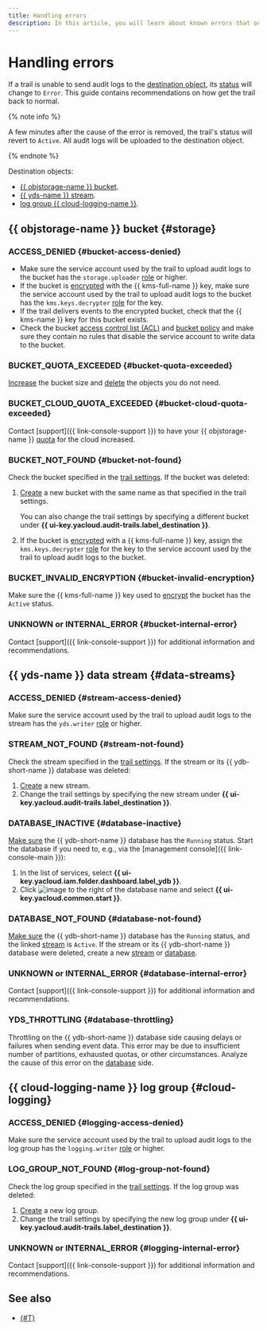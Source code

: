 ```yaml
---
title: Handling errors
description: In this article, you will learn about known errors that occur when sending audit logs to trail destination objects. Follow the suggested recommendations to get the trail back to normal.
---
```


# Handling errors


If a trail is unable to send audit logs to the [destination object](../concepts/trail.md#target), its [status](../concepts/trail.md#status) will change to `Error`. This guide contains recommendations on how get the trail back to normal.

{% note info %}

A few minutes after the cause of the error is removed, the trail's status will revert to `Active`. All audit logs will be uploaded to the destination object.

{% endnote %}

Destination objects:
* [{{ objstorage-name }} bucket](#storage).
* [{{ yds-name }} stream](#data-streams).
* [log group {{ cloud-logging-name }}](#cloud-logging).

## {{ objstorage-name }} bucket {#storage}

### ACCESS_DENIED {#bucket-access-denied}

* Make sure the service account used by the trail to upload audit logs to the bucket has the `storage.uploader` [role](../../storage/security/index.md#storage-uploader) or higher.
* If the bucket is [encrypted](../../storage/tutorials/server-side-encryption.md) with the {{ kms-full-name }} key, make sure the service account used by the trail to upload audit logs to the bucket has the `kms.keys.decrypter` [role](../../kms/security/index.md#kms-keys-decrypter) for the key.
* If the trail delivers events to the encrypted bucket, check that the {{ kms-name }} key for this bucket exists.
* Check the bucket [access control list (ACL)](../../storage/concepts/acl.md) and [bucket policy](../../storage/concepts/policy.md) and make sure they contain no rules that disable the service account to write data to the bucket.

### BUCKET_QUOTA_EXCEEDED {#bucket-quota-exceeded}

[Increase](../../storage/operations/buckets/limit-max-volume.md) the bucket size and [delete](../../storage/operations/objects/delete.md) the objects you do not need.

### BUCKET_CLOUD_QUOTA_EXCEEDED {#bucket-cloud-quota-exceeded}

Contact [support]({{ link-console-support }}) to have your {{ objstorage-name }} [quota](../../storage/concepts/limits.md#storage-quotas) for the cloud increased.

### BUCKET_NOT_FOUND {#bucket-not-found}

Check the bucket specified in the [trail settings](../concepts/trail.md#trail-settings). If the bucket was deleted:
1. [Create](../../storage/operations/buckets/create.md) a new bucket with the same name as that specified in the trail settings.

    You can also change the trail settings by specifying a different bucket under **{{ ui-key.yacloud.audit-trails.label_destination }}**.
1. If the bucket is [encrypted](../../storage/tutorials/server-side-encryption.md) with a {{ kms-full-name }} key, assign the `kms.keys.decrypter` [role](../../kms/security/index.md#kms-keys-decrypter) for the key to the service account used by the trail to upload audit logs to the bucket.


### BUCKET_INVALID_ENCRYPTION {#bucket-invalid-encryption}

Make sure the {{ kms-full-name }} key used to [encrypt](../../storage/tutorials/server-side-encryption.md) the bucket has the `Active` status.


### UNKNOWN or INTERNAL_ERROR {#bucket-internal-error}

Contact [support]({{ link-console-support }}) for additional information and recommendations.

## {{ yds-name }} data stream {#data-streams}

### ACCESS_DENIED {#stream-access-denied}

Make sure the service account used by the trail to upload audit logs to the stream has the `yds.writer` [role](../../data-streams/security/#yds-writer) or higher.

### STREAM_NOT_FOUND {#stream-not-found}

Check the stream specified in the [trail settings](../concepts/trail.md#trail-settings). If the stream or its {{ ydb-short-name }} database was deleted:
1. [Create](../../data-streams/operations/manage-streams.md#create-data-stream) a new stream.
1. Change the trail settings by specifying the new stream under **{{ ui-key.yacloud.audit-trails.label_destination }}**.

### DATABASE_INACTIVE {#database-inactive}

[Make sure](../../ydb/operations/manage-databases.md#list-db) the {{ ydb-short-name }} database has the `Running` status. Start the database if you need to, e.g., via the [management console]({{ link-console-main }}):
1. In the list of services, select **{{ ui-key.yacloud.iam.folder.dashboard.label_ydb }}**.
1. Click ![image](../../_assets/console-icons/ellipsis.svg) to the right of the database name and select **{{ ui-key.yacloud.common.start }}**.

### DATABASE_NOT_FOUND {#database-not-found}

[Make sure](../../ydb/operations/manage-databases.md#list-db) the {{ ydb-short-name }} database has the `Running` status, and the linked [stream](../../data-streams/operations/manage-streams.md#list-data-streams) is `Active`. If the stream or its {{ ydb-short-name }} database were deleted, create a new [stream](../../data-streams/operations/manage-streams.md#create-data-stream) or [database](../../ydb/operations/manage-databases.md#serverless).

### UNKNOWN or INTERNAL_ERROR {#database-internal-error}

Contact [support]({{ link-console-support }}) for additional information and recommendations.

### YDS_THROTTLING {#database-throttling}

Throttling on the {{ ydb-short-name }} database side causing delays or failures when sending event data. This error may be due to insufficient number of partitions, exhausted quotas, or other circumstances. Analyze the cause of this error on the [database](../../ydb/operations/monitoring.md) side. 

## {{ cloud-logging-name }} log group {#cloud-logging}

### ACCESS_DENIED {#logging-access-denied}

Make sure the service account used by the trail to upload audit logs to the log group has the `logging.writer` [role](../../logging/security/index.md#logging-writer) or higher.

### LOG_GROUP_NOT_FOUND {#log-group-not-found}

Check the log group specified in the [trail settings](../concepts/trail.md#trail-settings). If the log group was deleted:
1. [Create](../../logging/operations/create-group.md) a new log group.
1. Change the trail settings by specifying the new log group under **{{ ui-key.yacloud.audit-trails.label_destination }}**.

### UNKNOWN or INTERNAL_ERROR {#logging-internal-error}

Contact [support]({{ link-console-support }}) for additional information and recommendations.

## See also

* [{#T}](../../iam/operations/sa/assign-role-for-sa.md)
